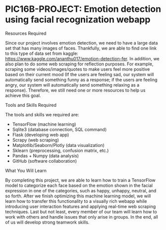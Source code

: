 # PIC16B-PROJECT: Emotion detection using facial recognization webapp


Resources Required

Since our project involves emotion detection, we need to have a large data set that has many images of faces. Thankfully, we are able to find one link to this type of data set from kaggle: https://www.kaggle.com/ananthu017/emotion-detection-fer. In addition, we also plan to do some web scraping for reflection purposes. For example, scraping some videos/images/quotes to make users feel more positive based on their current mood (If the users are feeling sad, our system will automatically send something funny as a response; if the users are feeling angry, our system will automatically send something relaxing as a response). Therefore, we still need one or more resources to help us achieve this goal.

Tools and Skills Required

The tools and skills we required are:
- TensorFlow (machine learning)
- Sqlite3 (database connection, SQL command)
- Flask (developing web app)
- Scrapy (web scraping)
- Matplotlib/Seaborn/Plotly (data visualization)
- Sklearn (preprocessing, confusion matrix, etc.)
- Pandas + Numpy (data analysis)
- GitHub (software collaboration)

What You Will Learn

By completing this project, we are able to learn how to train a TensorFlow model to categorize each face based on the emotion shown in the facial expression in one of the categories, such as happy, unhappy, neutral, and so forth. After we finish optimizing this machine learning model, we will learn how to transfer this functionality to a visually rich webapp while introducing user interaction features and applying real-time web scraping techniques. Last but not least, every member of our team will learn how to work with others and handle issues that only arise in groups. In the end, all of us will develop strong teamwork skills.
